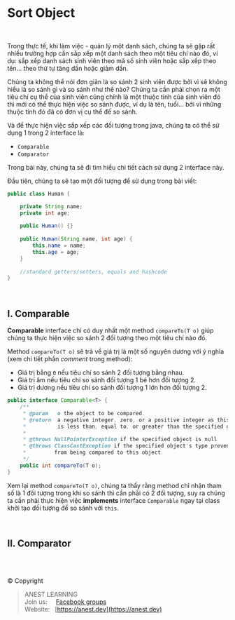 # Sort Object

<br />

Trong thực tế, khi làm việc - quản lý một danh sách, chúng ta sẽ gặp rất nhiều trường hợp cần sắp xếp một danh sách theo một tiêu chí nào đó, ví dụ: sắp xếp danh sách sinh viên theo mã số sinh viên hoặc sắp xếp theo tên... theo thứ tự tăng dần hoặc giảm dần.

Chúng ta không thể nói đơn giản là so sánh 2 sinh viên được bởi vì sẽ không hiểu là so sánh gì và so sánh như thế nào? Chúng ta cần phải chọn ra một tiêu chí cụ thể của sinh viên cũng chính là một thuộc tính của sinh viên đó thì mới có thể thực hiện việc so sánh được, ví dụ là tên, tuổi... bởi vì những thuộc tính đó đã có đơn vị cụ thể đế so sánh.

Và để thực hiện việc sắp xếp các đối tượng trong java, chúng ta có thể sử dụng 1 trong 2 interface là:

- `Comparable`
- `Comparator`

Trong bài này, chúng ta sẽ đi tìm hiểu chi tiết cách sử dụng 2 interface này.

Đầu tiên, chúng ta sẽ tạo một đối tượng để sử dụng trong bài viết:

```java
public class Human {

    private String name;
    private int age;
 
    public Human() {}
 
    public Human(String name, int age) {
        this.name = name;
        this.age = age;
    }
 
    //standard getters/setters, equals and hashcode
}
```

<br />

## I. Comparable

**Comparable** interface chỉ có duy nhất một method `compareTo(T o)` giúp chúng ta thực hiện việc so sánh 2 đối tượng theo một tiêu chí nào đó.

Method `compareTo(T o)` sẽ trả về giá trị là một số nguyên dương với ý nghĩa (xem chi tiết phần _comment_ trong method):

- Giá trị bằng `0` nếu tiêu chí so sánh 2 đối tượng bằng nhau.
- Giá trị âm nếu tiêu chí so sánh đối tượng 1 bé hơn đối tượng 2.
- Giá trị dương nếu tiêu chí so sánh đối tượng 1 lớn hơn đối tượng 2.

```java
public interface Comparable<T> {
    /**
     * @param   o the object to be compared.
     * @return  a negative integer, zero, or a positive integer as this object
     *          is less than, equal to, or greater than the specified object.
     *
     * @throws NullPointerException if the specified object is null
     * @throws ClassCastException if the specified object's type prevents it
     *         from being compared to this object.
     */
    public int compareTo(T o);
}
```

Xem lại method `compareTo(T o)`, chúng ta thấy rằng method chỉ nhận tham số là 1 đối tượng trong khi so sánh thì cần phải có 2 đối tượng, suy ra chúng ta cần phải thực hiện việc **implements** interface `Comparable` ngay tại class khởi tạo đối tượng để so sánh với `this`.

<br />

## II. Comparator

<br />

##  

© Copyright
> ANEST LEARNING  
> Join us: &nbsp;&nbsp;&nbsp; [Facebook groups](https://www.facebook.com/groups/anest.learning/)  
> Website: &nbsp; [https://anest.dev](https://anest.dev) 
